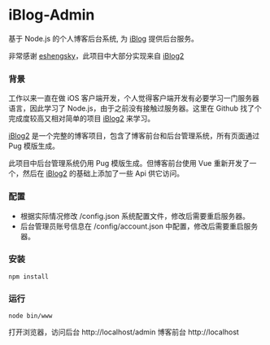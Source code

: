 # iBlog-Admin
基于 Node.js 的个人博客后台系统, 为 [iBlog](https://github.com/sunsetroads/iBlog) 提供后台服务。

非常感谢 [eshengsky](https://github.com/eshengsky)，此项目中大部分实现来自 [iBlog2](https://github.com/eshengsky/iBlog2)


### 背景
工作以来一直在做 iOS 客户端开发，个人觉得客户端开发有必要学习一门服务器语言，因此学习了 Node.js，由于之前没有接触过服务器。这里在 Github 找了个完成度较高又相对简单的项目 [iBlog2](https://github.com/eshengsky/iBlog2) 来学习。

[iBlog2](https://github.com/eshengsky/iBlog2) 是一个完整的博客项目，包含了博客前台和后台管理系统，所有页面通过 Pug 模版生成。

此项目中后台管理系统仍用 Pug 模版生成。但博客前台使用 Vue 重新开发了一个，然后在 [iBlog2](https://github.com/eshengsky/iBlog2) 的基础上添加了一些 Api 供它访问。


### 配置
* 根据实际情况修改 /config.json 系统配置文件，修改后需要重启服务器。
* 后台管理员账号信息在 /config/account.json 中配置，修改后需要重启服务器。

### 安装
```
npm install
```

### 运行
```
node bin/www
```

打开浏览器，访问后台 http://localhost/admin 博客前台 http://localhost

